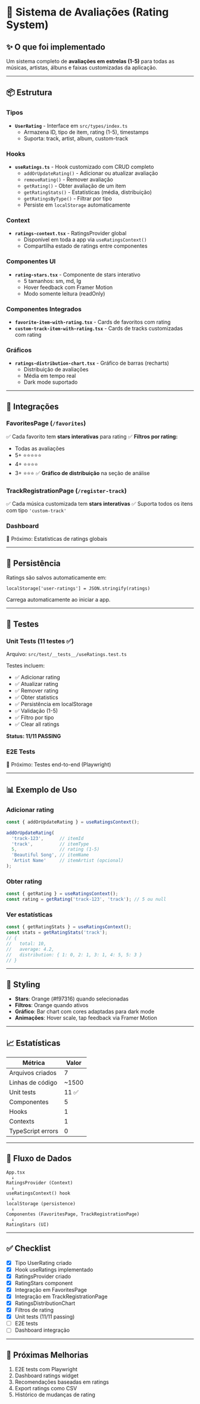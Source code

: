 # 🌟 Sistema de Avaliações (Rating System)

## ✨ O que foi implementado

Um sistema completo de **avaliações em estrelas (1-5)** para todas as músicas, artistas, álbuns e faixas customizadas da aplicação.

---

## 📦 Estrutura

### Tipos
- **`UserRating`** - Interface em `src/types/index.ts`
  - Armazena ID, tipo de item, rating (1-5), timestamps
  - Suporta: track, artist, album, custom-track

### Hooks
- **`useRatings.ts`** - Hook customizado com CRUD completo
  - `addOrUpdateRating()` - Adicionar ou atualizar avaliação
  - `removeRating()` - Remover avaliação
  - `getRating()` - Obter avaliação de um item
  - `getRatingStats()` - Estatísticas (média, distribuição)
  - `getRatingsByType()` - Filtrar por tipo
  - Persiste em `localStorage` automaticamente

### Context
- **`ratings-context.tsx`** - RatingsProvider global
  - Disponível em toda a app via `useRatingsContext()`
  - Compartilha estado de ratings entre componentes

### Componentes UI
- **`rating-stars.tsx`** - Componente de stars interativo
  - 5 tamanhos: sm, md, lg
  - Hover feedback com Framer Motion
  - Modo somente leitura (readOnly)

### Componentes Integrados
- **`favorite-item-with-rating.tsx`** - Cards de favoritos com rating
- **`custom-track-item-with-rating.tsx`** - Cards de tracks customizadas com rating

### Gráficos
- **`ratings-distribution-chart.tsx`** - Gráfico de barras (recharts)
  - Distribuição de avaliações
  - Média em tempo real
  - Dark mode suportado

---

## 🎯 Integrações

### FavoritesPage (`/favorites`)
✅ Cada favorito tem **stars interativas** para rating
✅ **Filtros por rating:**
  - Todas as avaliações
  - 5+ ⭐⭐⭐⭐⭐
  - 4+ ⭐⭐⭐⭐
  - 3+ ⭐⭐⭐
✅ **Gráfico de distribuição** na seção de análise

### TrackRegistrationPage (`/register-track`)
✅ Cada música customizada tem **stars interativas**
✅ Suporta todos os itens com tipo `'custom-track'`

### Dashboard
🚧 Próximo: Estatísticas de ratings globais

---

## 💾 Persistência

Ratings são salvos automaticamente em:
```
localStorage['user-ratings'] = JSON.stringify(ratings)
```

Carrega automaticamente ao iniciar a app.

---

## 🧪 Testes

### Unit Tests (11 testes ✅)
Arquivo: `src/test/__tests__/useRatings.test.ts`

Testes incluem:
- ✅ Adicionar rating
- ✅ Atualizar rating
- ✅ Remover rating
- ✅ Obter statistics
- ✅ Persistência em localStorage
- ✅ Validação (1-5)
- ✅ Filtro por tipo
- ✅ Clear all ratings

**Status: 11/11 PASSING**

### E2E Tests
🚧 Próximo: Testes end-to-end (Playwright)

---

## 📊 Exemplo de Uso

### Adicionar rating
```typescript
const { addOrUpdateRating } = useRatingsContext();

addOrUpdateRating(
  'track-123',      // itemId
  'track',          // itemType
  5,                // rating (1-5)
  'Beautiful Song', // itemName
  'Artist Name'     // itemArtist (opcional)
);
```

### Obter rating
```typescript
const { getRating } = useRatingsContext();
const rating = getRating('track-123', 'track'); // 5 ou null
```

### Ver estatísticas
```typescript
const { getRatingStats } = useRatingsContext();
const stats = getRatingStats('track');
// {
//   total: 10,
//   average: 4.2,
//   distribution: { 1: 0, 2: 1, 3: 1, 4: 5, 5: 3 }
// }
```

---

## 🎨 Styling

- **Stars**: Orange (#f97316) quando selecionadas
- **Filtros**: Orange quando ativos
- **Gráfico**: Bar chart com cores adaptadas para dark mode
- **Animações**: Hover scale, tap feedback via Framer Motion

---

## 📈 Estatísticas

| Métrica | Valor |
|---------|-------|
| Arquivos criados | 7 |
| Linhas de código | ~1500 |
| Unit tests | 11 ✅ |
| Componentes | 5 |
| Hooks | 1 |
| Contexts | 1 |
| TypeScript errors | 0 |

---

## 🔄 Fluxo de Dados

```
App.tsx
  ↓
RatingsProvider (Context)
  ↓
useRatingsContext() hook
  ↓
localStorage (persistence)
  ↓
Componentes (FavoritesPage, TrackRegistrationPage)
  ↓
RatingStars (UI)
```

---

## ✅ Checklist

- [x] Tipo UserRating criado
- [x] Hook useRatings implementado
- [x] RatingsProvider criado
- [x] RatingStars component
- [x] Integração em FavoritesPage
- [x] Integração em TrackRegistrationPage
- [x] RatingsDistributionChart
- [x] Filtros de rating
- [x] Unit tests (11/11 passing)
- [ ] E2E tests
- [ ] Dashboard integração

---

## 🚀 Próximas Melhorias

1. E2E tests com Playwright
2. Dashboard ratings widget
3. Recomendações baseadas em ratings
4. Export ratings como CSV
5. Histórico de mudanças de rating

